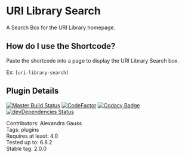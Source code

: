 # URI Library Search

A Search Box for the URI Library homepage.

## How do I use the Shortcode?
Paste the shortcode into a page to display the URI Library Search box. 

Ex: ```[uri-library-search]```


## Plugin Details

[![Master Build Status](https://travis-ci.com/uriweb/uri-library-search.svg?branch=master "Master build status")](https://travis-ci.com/uriweb/uri-library-search)
[![CodeFactor](https://www.codefactor.io/repository/github/uriweb/uri-library-search/badge/master)](https://www.codefactor.io/repository/github/uriweb/uri-library-search/overview/master)
[![Codacy Badge](https://api.codacy.com/project/badge/Grade/77712193bd8643f88fad1fbdc8a02c87)](https://www.codacy.com/app/uriweb/uri-library-search?utm_source=github.com&amp;utm_medium=referral&amp;utm_content=uriweb/uri-library-search&amp;utm_campaign=Badge_Grade)
[![devDependencies Status](https://david-dm.org/uriweb/uri-library-search/dev-status.svg)](https://david-dm.org/uriweb/uri-library-search?type=dev)


Contributors: Alexandra Gauss \
Tags: plugins  
Requires at least: 4.0  
Tested up to: 6.8.2  
Stable tag: 2.0.0  
